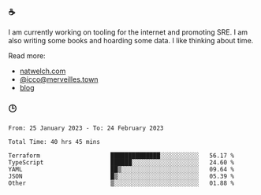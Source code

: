 ### ☕

I am currently working on tooling for the internet and promoting SRE. I am also writing some books and hoarding some data. I like thinking about time. 

Read more:

 - [natwelch.com](https://natwelch.com)
 - [@icco@merveilles.town](https://merveilles.town/@icco)
 - [blog](https://writing.natwelch.com)

### 🕒

<!--START_SECTION:waka-->

```text
From: 25 January 2023 - To: 24 February 2023

Total Time: 40 hrs 45 mins

Terraform                    ██████████████░░░░░░░░░░░   56.17 %
TypeScript                   ██████░░░░░░░░░░░░░░░░░░░   24.60 %
YAML                         ██▒░░░░░░░░░░░░░░░░░░░░░░   09.64 %
JSON                         █▒░░░░░░░░░░░░░░░░░░░░░░░   05.39 %
Other                        ▒░░░░░░░░░░░░░░░░░░░░░░░░   01.88 %
```

<!--END_SECTION:waka-->
